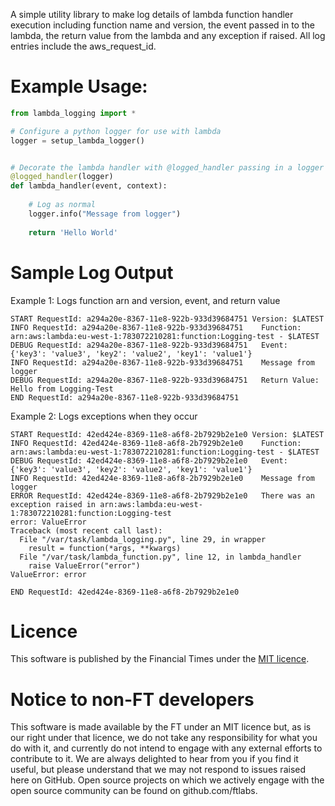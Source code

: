 A simple utility library to make log details of lambda function handler execution including function name and version, the event passed in to the lambda, the return value from the lambda and any exception if raised. All log entries include the aws_request_id.

# Example Usage:

```python
from lambda_logging import *

# Configure a python logger for use with lambda
logger = setup_lambda_logger()


# Decorate the lambda handler with @logged_handler passing in a logger
@logged_handler(logger)
def lambda_handler(event, context):
    
    # Log as normal
    logger.info("Message from logger")
    
    return 'Hello World'
```

# Sample Log Output

Example 1: Logs function arn and version, event, and return value 
```
START RequestId: a294a20e-8367-11e8-922b-933d39684751 Version: $LATEST
INFO RequestId: a294a20e-8367-11e8-922b-933d39684751	Function: arn:aws:lambda:eu-west-1:783072210281:function:Logging-test - $LATEST
DEBUG RequestId: a294a20e-8367-11e8-922b-933d39684751	Event: {'key3': 'value3', 'key2': 'value2', 'key1': 'value1'}
INFO RequestId: a294a20e-8367-11e8-922b-933d39684751	Message from logger
DEBUG RequestId: a294a20e-8367-11e8-922b-933d39684751	Return Value: Hello from Logging-Test
END RequestId: a294a20e-8367-11e8-922b-933d39684751
```

Example 2: Logs exceptions when they occur

```
START RequestId: 42ed424e-8369-11e8-a6f8-2b7929b2e1e0 Version: $LATEST
INFO RequestId: 42ed424e-8369-11e8-a6f8-2b7929b2e1e0	Function: arn:aws:lambda:eu-west-1:783072210281:function:Logging-test - $LATEST
DEBUG RequestId: 42ed424e-8369-11e8-a6f8-2b7929b2e1e0	Event: {'key3': 'value3', 'key2': 'value2', 'key1': 'value1'}
INFO RequestId: 42ed424e-8369-11e8-a6f8-2b7929b2e1e0	Message from logger
ERROR RequestId: 42ed424e-8369-11e8-a6f8-2b7929b2e1e0	There was an exception raised in arn:aws:lambda:eu-west-1:783072210281:function:Logging-test
error: ValueError
Traceback (most recent call last):
  File "/var/task/lambda_logging.py", line 29, in wrapper
    result = function(*args, **kwargs)
  File "/var/task/lambda_function.py", line 12, in lambda_handler
    raise ValueError("error")
ValueError: error

END RequestId: 42ed424e-8369-11e8-a6f8-2b7929b2e1e0
```

# Licence
This software is published by the Financial Times under the [MIT licence](http://opensource.org/licenses/MIT).


# Notice to non-FT developers

This software is made available by the FT under an MIT licence but, as is our right under that licence, we do not take any responsibility for what you do with it, and currently do not intend to engage with any external efforts to contribute to it.  We are always delighted to hear from you if you find it useful, but please understand that we may not respond to issues raised here on GitHub.  Open source projects on which we actively engage with the open source community can be found on github.com/ftlabs.

